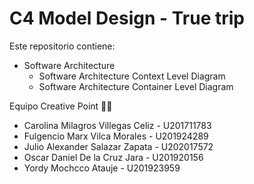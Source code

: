# C4 Model Design - True trip
Este repositorio contiene:
* Software Architecture
  * Software Architecture Context Level Diagram
  * Software Architecture Container Level Diagram

Equipo Creative Point 🚀🔝
* Carolina Milagros Villegas Celiz - U201711783
* Fulgencio Marx Vilca Morales - U201924289
* Julio Alexander Salazar Zapata - U202017572
* Oscar Daniel De la Cruz Jara - U201920156
* Yordy Mochcco Atauje - U201923959
